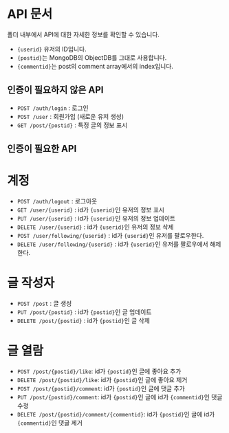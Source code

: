 API 문서
=======

폴더 내부에서 API에 대한 자세한 정보를 확인할 수 있습니다.
- `{userid}` 유저의 ID입니다.
- `{postid}`는 MongoDB의 ObjectDB를 그대로 사용합니다.
- `{commentid}`는 post의 comment array에서의 index입니다.

인증이 필요하지 않은 API
--------------------

- `POST /auth/login` : 로그인
- `POST /user` : 회원가입 (새로운 유저 생성)
- `GET /post/{postid}` : 특정 글의 정보 표시

인증이 필요한 API
--------------

# 계정

- `POST /auth/logout` : 로그아웃
- `GET /user/{userid}` : id가 `{userid}`인 유저의 정보 표시
- `PUT /user/{userid}` : id가 `{userid}`인 유저의 정보 업데이트
- `DELETE /user/{userid}` : id가 `{userid}`인 유저의 정보 삭제
- `POST /user/following/{userid}` : id가 `{userid}`인 유저를 팔로우한다. 
- `DELETE /user/following/{userid}` : id가 `{userid}`인 유저를 팔로우에서 해제한다. 

# 글 작성자

- `POST /post` : 글 생성
- `PUT /post/{postid}` : id가 `{postid}`인 글 업데이트
- `DELETE /post/{postid}` : id가 `{postid}`인 글 삭제

# 글 열람

- `POST /post/{postid}/like`: id가 `{postid}`인 글에 좋아요 추가
- `DELETE /post/{postid}/like`: id가 `{postid}`인 글에 좋아요 제거
- `POST /post/{postid}/comment`: id가 `{postid}`인 글에 댓글 추가
- `PUT /post/{postid}/comment`: id가 `{postid}`인 글에 id가 `{commentid}`인 댓글 수정
- `DELETE /post/{postid}/comment/{commentid}`: id가 `{postid}`인 글에 id가 `{commentid}`인 댓글 제거